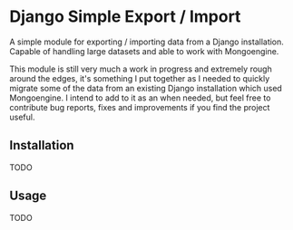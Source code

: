 # Django Simple Export / Import

A simple module for exporting / importing data from a Django installation.  Capable of handling large datasets and able to work with Mongoengine.

This module is still very much a work in progress and extremely rough around the edges, it's something I put together as I needed to quickly migrate some of the data from an existing Django installation which used Mongoengine.
I intend to add to it as an when needed, but feel free to contribute bug reports, fixes and improvements if you find the project useful.

## Installation

TODO

## Usage

TODO

